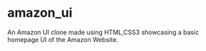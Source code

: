 # amazon_ui
An Amazon UI clone made using HTML,CSS3 showcasing a basic homepage UI of the Amazon Website.
